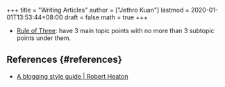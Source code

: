 +++
title = "Writing Articles"
author = ["Jethro Kuan"]
lastmod = 2020-01-01T13:53:44+08:00
draft = false
math = true
+++

-   [Rule of Three](https://chrisshort.net/writing-technical-articles/): have 3 main topic points with no more than 3 subtopic
    points under them.


## References {#references}

-   [A blogging style guide | Robert Heaton](https://robertheaton.com/2018/12/06/a-blogging-style-guide/)
